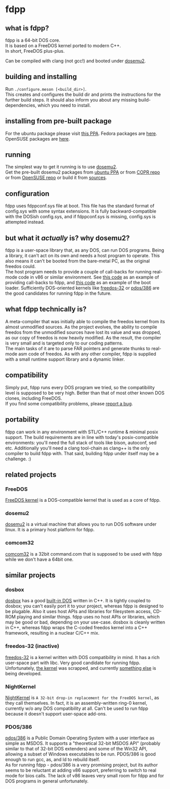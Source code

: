 # fdpp

## what is fdpp?
fdpp is a 64-bit DOS core.<br/>
It is based on a FreeDOS kernel ported to modern C++.<br/>
In short, FreeDOS plus-plus.

Can be compiled with clang (not gcc!) and booted under
[dosemu2](https://github.com/stsp/dosemu2).

## building and installing
Run `./configure.meson [<build_dir>]`.<br/>
This creates and configures the build dir and prints
the instructions for the further build steps. It should also inform
you about any missing build-dependencies, which you need to install.

## installing from pre-built package
For the ubuntu package please visit
[this PPA](https://code.launchpad.net/~dosemu2/+archive/ubuntu/ppa).
Fedora packages are
[here](https://copr.fedorainfracloud.org/coprs/stsp/dosemu2).
OpenSUSE packages are
[here](https://download.opensuse.org/repositories/home:/stsp2/openSUSE_Tumbleweed).

## running
The simplest way to get it running is to use
[dosemu2](https://github.com/stsp/dosemu2).<br/>
Get the pre-built dosemu2 packages from
[ubuntu PPA](https://code.launchpad.net/~dosemu2/+archive/ubuntu/ppa)
or from
[COPR repo](https://copr.fedorainfracloud.org/coprs/stsp/dosemu2)
or from
[OpenSUSE repo](https://download.opensuse.org/repositories/home:/stsp2/openSUSE_Tumbleweed)
or build it from
[sources](https://github.com/dosemu2/dosemu2).

## configuration
fdpp uses fdppconf.sys file at boot. This file has
the standard format of config.sys with some syntax
extensions. It is fully backward-compatible with the
DOSish config.sys, and if fdppconf.sys is missing,
config.sys is attempted instead.

## but what it *actually* is? why dosemu2?
fdpp is a user-space library that, as any DOS, can
run DOS programs. Being a library, it can't act on
its own and needs a host program to operate. This
also means it can't be booted from the bare-metal
PC, as the original freedos could.<br/>
The host program needs to provide a couple of
call-backs for running real-mode code in v86 or
similar environment. See
[this code](https://github.com/stsp/dosemu2/blob/devel/src/plugin/fdpp/fdpp.c)
as an example of providing call-backs to fdpp, and
[this code](https://github.com/stsp/dosemu2/blob/devel/src/plugin/fdpp/boot.c)
as an example of the boot loader.
Sufficiently DOS-oriented kernels like
[freedos-32](http://freedos-32.sourceforge.net/)
or
[pdos/386](http://pdos.sourceforge.net/)
are the good candidates for running fdpp in the future.

## what fdpp technically is?
A meta-compiler that was initially able to compile the
freedos kernel from its almost unmodified sources.
As the project evolves, the ability to compile freedos
from the unmodified sources have lost its value and was
dropped, as our copy of freedos is now heavily modified.
As the result, the compiler is very small and is targeted
only to our coding patterns.<br/>
The main tasks of it are to parse FAR pointers and generate
thunks to real-mode asm code of freedos. As with any other
compiler, fdpp is supplied with a small runtime support
library and a dynamic linker.

## compatibility
Simply put, fdpp runs every DOS program we tried, so the
compatibility level is supposed to be very high. Better
than that of most other known DOS clones, including FreeDOS.<br/>
If you find some compatibility problems, please
[report a bug](https://github.com/dosemu2/fdpp/issues).

## portability
fdpp can work in any environment with STL/C++ runtime & minimal
posix support.
The build requirements are in line with today's posix-compatible
environments: you'll need the full stack of tools like bison,
autoconf, sed etc. Additionally you'll need a clang tool-chain
as clang++ is the only compiler to build fdpp with. That said,
building fdpp under itself may be a challenge. :)

## related projects
### FreeDOS
[FreeDOS kernel](http://www.fdos.org/kernel/) is a
DOS-compatible kernel that is used as a core of fdpp.

### dosemu2
[dosemu2](https://github.com/stsp/dosemu2)
is a virtual machine that allows you to run DOS software under linux.
It is a primary host platform for fdpp.

### comcom32
[comcom32](https://github.com/stsp/comcom32)
is a 32bit command.com that is supposed to be used with fdpp
while we don't have a 64bit one.

## similar projects
### dosbox
[dosbox](https://www.dosbox.com/) has a good
[built-in DOS](https://sourceforge.net/p/dosbox/code-0/HEAD/tree/dosbox/trunk/src/dos/)
written in C++. It is tightly coupled to dosbox; you can't
easily port it to your project, whereas fdpp is designed to
be plugable. Also it uses host APIs and libraries for
filesystem access, CD-ROM playing and similar things. fdpp
uses no host APIs or libraries, which may be good or bad,
depending on your use-case. dosbox is cleanly written in C++,
whereas fdpp wraps the C-coded freedos kernel into a C++ framework,
resulting in a nuclear C/C++ mix.

### freedos-32 (inactive)
[freedos-32](http://freedos-32.sourceforge.net/) is a
kernel written with DOS compatibility in mind. It has a
rich user-space part with libc. Very good candidate for
running fdpp. Unfortunately,
[the kernel](https://sourceforge.net/p/freedos-32/code/HEAD/tree/trunk/)
was scrapped, and currently
[something else](https://github.com/salvois/kernel)
is being developed.

### NightKernel
[NightKernel](https://github.com/mercury0x000d/NightKernel)
is `A 32-bit drop-in replacement for the FreeDOS kernel`, as
they call themselves. In fact, it is an assembly-written
ring-0 kernel, currently w/o any DOS compatibility at all.
Can't be used to run fdpp because it doesn't support user-space
add-ons.

### PDOS/386
[pdos/386](http://pdos.sourceforge.net/)
is a Public Domain Operating System with a user interface as simple
as MSDOS.
It supports a "theoretical 32-bit MSDOS API" (probably similar to
that of 32-bit DOS extenders) and some of the Win32 API, allowing
a subset of Windows executables to be run. PDOS/386 is good enough to
run gcc, as, and ld to rebuild itself.<br/>
As for running fdpp - pdos/386 is a very promising project, but
its author seems to be reluctant at adding v86 support, preferring
to switch to real mode for bios calls. The lack of v86 leaves very
small room for fdpp and for DOS programs in general unfortunately.
